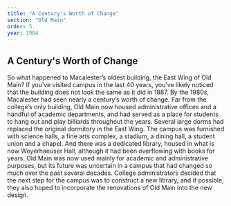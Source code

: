 ```yaml
---
title: "A Century's Worth of Change"
section: "Old Main"
order: 5
year: 1984
---
```

## A Century's Worth of Change 

So what happened to Macalester’s oldest building, the East Wing of Old Main? If you’ve visited campus in the last 40 years, you’ve likely noticed that the building does not look the same as it did in 1887. By the 1980s, Macalester had seen nearly a century’s worth of change. Far from the college’s only building, Old Main now housed administrative offices and a handful of academic departments, and had served as a place for students to hang out and play billiards throughout the years.  Several large dorms had replaced the original dormitory in the East Wing. The campus was furnished with science halls, a fine arts complex, a stadium, a dining hall, a student union and a chapel. And there was a dedicated library, housed in what is now Weyerhaeuser Hall, although it had been overflowing with books for years. Old Main was now used mainly for academic and administrative purposes, but its future was uncertain in a campus that had changed so much over the past several decades. College administrators decided that the next step for the campus was to construct a new library, and if possible, they also hoped to incorporate the renovations of Old Main into the new design.
